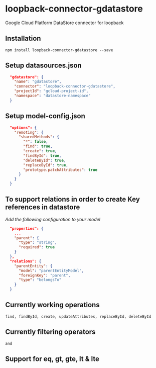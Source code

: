 # loopback-connector-gdatastore
Google Cloud Platform DataStore connector for loopback

## Installation

    npm install loopback-connector-gdatastore --save

## Setup datasources.json
```json
  "gdatastore": {
    "name": "gdatastore",
    "connector": "loopback-connector-gdatastore",
    "projectId": "gcloud-project-id",
    "namespace": "datastore-namespace"
  }
```

## Setup model-config.json
```json
  "options": {
    "remoting": {
      "sharedMethods": {
        "*": false,
        "find": true,
        "create": true,
        "findById": true,
        "deleteById": true,
        "replaceById": true,
        "prototype.patchAttributes": true
      }
    }
  }
```

## To support relations in order to create Key references in datastore
*Add the following configuration to your model*
```json
  "properties": {
    ...
    "parent": {
      "type": "string",
      "required": true
    }
  },
  "relations": {
    "parentEntity": {
      "model": "parentEntityModel",
      "foreignKey": "parent",
      "type": "belongsTo"
    }
  }
```

## Currently working operations
    find, findById, create, updateAttributes, replaceById, deleteById

## Currently filtering operators
    and

## Support for eq, gt, gte, lt & lte